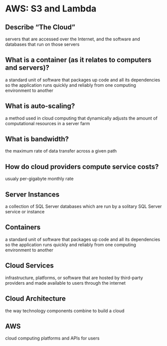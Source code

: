 # AWS: S3 and Lambda

## Describe “The Cloud”

servers that are accessed over the Internet, and the software and databases that run on those servers

## What is a container (as it relates to computers and servers)?

a standard unit of software that packages up code and all its dependencies so the application runs quickly and reliably from one computing environment to another

## What is auto-scaling?

a method used in cloud computing that dynamically adjusts the amount of computational resources in a server farm

## What is bandwidth?

the maximum rate of data transfer across a given path

## How do cloud providers compute service costs?

usualy per-gigabyte monthly rate

## Server Instances

a collection of SQL Server databases which are run by a solitary SQL Server service or instance

## Containers

a standard unit of software that packages up code and all its dependencies so the application runs quickly and reliably from one computing environment to another

## Cloud Services

infrastructure, platforms, or software that are hosted by third-party providers and made available to users through the internet

## Cloud Architecture

the way technology components combine to build a cloud

## AWS

cloud computing platforms and APIs for users
